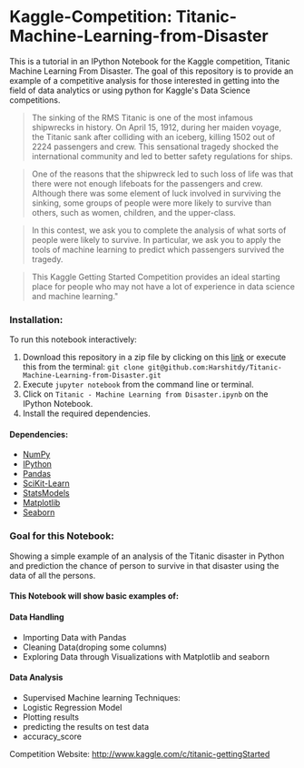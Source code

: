 # Kaggle-Competition: Titanic-Machine-Learning-from-Disaster
This is a tutorial in an IPython Notebook for the Kaggle competition, Titanic Machine Learning From Disaster. The goal of this repository is to provide an example of a competitive analysis for those interested in getting into the field of data analytics or using python for Kaggle's Data Science competitions.

>The sinking of the RMS Titanic is one of the most infamous shipwrecks in history.  On April 15, 1912, during her maiden voyage, the Titanic sank after colliding with an iceberg, killing 1502 out of 2224 passengers and crew.  This sensational tragedy shocked the international community and led to better safety regulations for ships.

>One of the reasons that the shipwreck led to such loss of life was that there were not enough lifeboats for the passengers and crew.  Although there was some element of luck involved in surviving the sinking, some groups of people were more likely to survive than others, such as women, children, and the upper-class.

>In this contest, we ask you to complete the analysis of what sorts of people were likely to survive.  In particular, we ask you to apply the tools of machine learning to predict which passengers survived the tragedy.

>This Kaggle Getting Started Competition provides an ideal starting place for people who may not have a lot of experience in data science and machine learning."

### Installation:

To run this notebook interactively:

1. Download this repository in a zip file by clicking on this [link](https://github.com/Harshitdy/Titanic-Machine-Learning-from-Disaster/archive/refs/heads/main.zip) or execute this from the terminal:
`git clone git@github.com:Harshitdy/Titanic-Machine-Learning-from-Disaster.git`
2. Execute `jupyter notebook` from the command line or terminal.
3. Click on `Titanic - Machine Learning from Disaster.ipynb` on the IPython Notebook.
4. Install the required dependencies.

#### Dependencies:
* [NumPy](http://www.numpy.org/)
* [IPython](http://ipython.org/)
* [Pandas](http://pandas.pydata.org/)
* [SciKit-Learn](http://scikit-learn.org/stable/)
* [StatsModels](http://statsmodels.sourceforge.net/)
* [Matplotlib](http://matplotlib.org/)
* [Seaborn](https://seaborn.pydata.org/installing.html)

### Goal for this Notebook:
Showing a simple example of an analysis of the Titanic disaster in Python and prediction the chance of person to survive in that disaster using the data of all the persons.

#### This Notebook will show basic examples of:
#### Data Handling
*   Importing Data with Pandas
*   Cleaning Data(droping some columns)
*   Exploring Data through Visualizations with Matplotlib and seaborn

#### Data Analysis
*    Supervised Machine learning Techniques:
*    Logistic Regression Model
*    Plotting results
*    predicting the results on test data
*    accuracy_score

Competition Website: http://www.kaggle.com/c/titanic-gettingStarted

